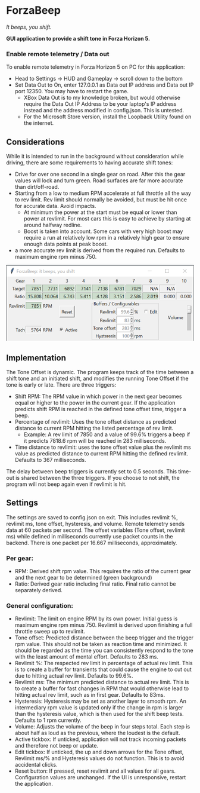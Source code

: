 # ForzaBeep
_It beeps, you shift._

**GUI application to provide a shift tone in Forza Horizon 5.**

### Enable remote telemetry / Data out
To enable remote telemetry in Forza Horizon 5 on PC for this application: 
- Head to Settings -> HUD and Gameplay -> scroll down to the bottom
- Set Data Out to On, enter 127.0.0.1 as Data out IP address and Data out IP port 12350. You may have to restart the game.
  - XBox Data Out is to my knowledge broken, but would otherwise require the Data Out IP Address to be your laptop's IP address instead and the address modified in config.json. This is untested.
  - For the Microsoft Store version, install the Loopback Utility found on the internet.

## Considerations
While it is intended to run in the background without consideration while driving, there are some requirements to having accurate shift tones:
- Drive for over one second in a single gear on road. After this the gear values will lock and turn green. Road surfaces are far more accurate than dirt/off-road.
- Starting from a low to medium RPM accelerate at full throttle all the way to rev limit. Rev limit should normally be avoided, but must be hit once for accurate data. Avoid impacts.
  - At minimum the power at the start must be equal or lower than power at revlimit. For most cars this is easy to achieve by starting at around halfway redline.
  - Boost is taken into account. Some cars with very high boost may require a run at relatively low rpm in a relatively high gear to ensure enough data points at peak boost.
- a more accurate rev limit is derived from the required run. Defaults to maximum engine rpm minus 750.

![example v0.1 BMW M5 2018](images/sample-BMW-M5-2018-8.png)

## Implementation
The Tone Offset is dynamic. The program keeps track of the time between a shift tone and an initiated shift, and modifies the running Tone Offset if the tone is early or late.
There are three triggers:
- Shift RPM: The RPM value in which power in the next gear becomes equal or higher to the power in the current gear. If the application predicts shift RPM is reached in the defined tone offset time, trigger a beep.
- Percentage of revlimit: Uses the tone offset distance as predicted distance to current RPM hitting the listed percentage of rev limit.
  - Example: A rev limit of 7850 and a value of 99.6% triggers a beep if it predicts 7818.6 rpm will be reached in 283 milliseconds.
- Time distance to revlimit: uses the tone offset value plus the revlimit ms value as predicted distance to current RPM hitting the defined revlimit. Defaults to 367 milliseconds.

The delay between beep triggers is currently set to 0.5 seconds. This time-out is shared between the three triggers. If you choose to not shift, the program will not beep again even if revlimit is hit.

## Settings
The settings are saved to config.json on exit. This includes revlimit %, revlimit ms, tone offset, hysteresis, and volume.
Remote telemetry sends data at 60 packets per second. The offset variables (Tone offset, revlimit ms) while defined in milliseconds currently use packet counts in the backend. There is one packet per 16.667 milliseconds, approximately.

### Per gear:
- RPM: Derived shift rpm value. This requires the ratio of the current gear and the next gear to be determined (green background)
- Ratio: Derived gear ratio including final ratio. Final ratio cannot be separately derived.

### General configuration:
- Revlimit: The limit on engine RPM by its own power. Initial guess is maximum engine rpm minus 750. Revlimit is derived upon finishing a full throttle sweep up to revlimit.
- Tone offset: Predicted distance between the beep trigger and the trigger rpm value. This should not be taken as reaction time and minimized. It should be regarded as the time you can consistently respond to the tone with the least amount of mental effort. Defaults to 283 ms.
- Revlimit %: The respected rev limit in percentage of actual rev limit. This is to create a buffer for transients that could cause the engine to cut out due to hitting actual rev limit. Defaults to 99.6%.
- Revlimit ms: The minimum predicted distance to actual rev limit. This is to create a buffer for fast changes in RPM that would otherwise lead to hitting actual rev limit, such as in first gear. Defaults to 83ms.
- Hysteresis: Hysteresis may be set as another layer to smooth rpm. An intermediary rpm value is updated only if the change in rpm is larger than the hysteresis value, which is then used for the shift beep tests. Defaults to 1 rpm currently.
- Volume: Adjusts the volume of the beep in four steps total. Each step is about half as loud as the previous, where the loudest is the default.
- Active tickbox: If unticked, application will not track incoming packets and therefore not beep or update.
- Edit tickbox: If unticked, the up and down arrows for the Tone offset, Revlimit ms/% and Hysteresis values do not function. This is to avoid accidental clicks.
- Reset button: If pressed, reset revlimit and all values for all gears. Configuration values are unchanged. If the UI is unresponsive, restart the application.

